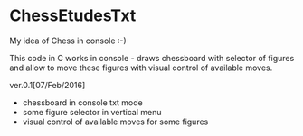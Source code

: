 # ChessEtudesTxt
My idea of Chess in console :-)

This code in C works in console - draws chessboard with selector of figures 
and allow to move these figures with visual control of available moves. 

ver.0.1[07/Feb/2016]
- chessboard in console txt mode
- some figure selector in vertical menu
- visual control of available moves for some figures

